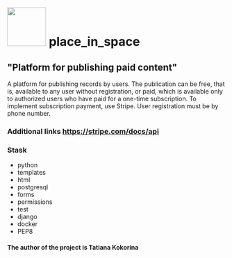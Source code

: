 # <img src="https://img.freepik.com/premium-photo/isolated-planet-globe_13339-192196.jpg?w=1060" width="89"/> place_in_space

## "Platform for publishing paid content"

A platform for publishing records by users. The publication can be free, that is, available to any user without registration, or paid, which is available only to authorized users who have paid for a one-time subscription. To implement subscription payment, use Stripe. User registration must be by phone number.

### Additional links https://stripe.com/docs/api

### Stask 

- python
- templates
- html
- postgresql
- forms
- permissions
- test
- django 
- docker
- PEP8

#### The author of the project is Tatiana Kokorina 